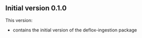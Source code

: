 ## Initial version 0.1.0

This version:

- contains the initial version of the deflox-ingestion package